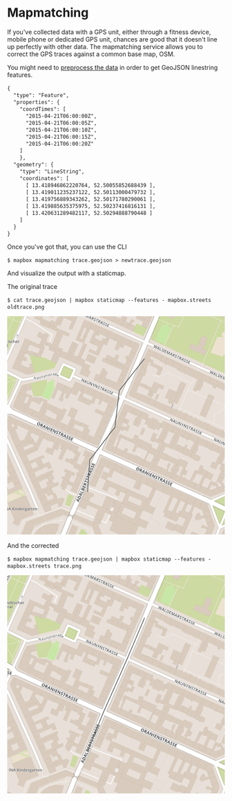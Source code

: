 # Mapmatching


If you've collected data with a GPS unit, either through a fitness device, mobile phone or dedicated GPS unit,
chances are good that it doesn't line up perfectly with other data. The mapmatching service
allows you to correct the GPS traces against a common base map, OSM.

You might need to [preprocess the data](https://www.mapbox.com/developers/api/map-matching/#Preprocessing.traces)
in order to get GeoJSON linestring features.

```
{
  "type": "Feature",
  "properties": {
    "coordTimes": [
      "2015-04-21T06:00:00Z",
      "2015-04-21T06:00:05Z",
      "2015-04-21T06:00:10Z",
      "2015-04-21T06:00:15Z",
      "2015-04-21T06:00:20Z"
    ]
    },
  "geometry": {
    "type": "LineString",
    "coordinates": [
      [ 13.418946862220764, 52.50055852688439 ],
      [ 13.419011235237122, 52.50113000479732 ],
      [ 13.419756889343262, 52.50171780290061 ],
      [ 13.419885635375975, 52.50237416816131 ],
      [ 13.420631289482117, 52.50294888790448 ]
    ]
  }
}
```

Once you've got that, you can use the CLI

```
$ mapbox mapmatching trace.geojson > newtrace.geojson
```

And visualize the output with a staticmap.

The original trace

```
$ cat trace.geojson | mapbox staticmap --features - mapbox.streets oldtrace.png
```

![oldtrace](oldtrace.png)

And the corrected 
```
$ mapbox mapmatching trace.geojson | mapbox staticmap --features - mapbox.streets trace.png
```

![trace](trace.png)
